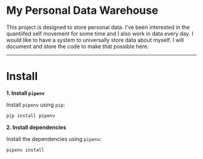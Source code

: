 # My Personal Data Warehouse

This project is designed to store personal data. I've been interested in the quantiifed self movement for some time and I also work in data every day. I would like to have a system to universally store data about myself. I will document and store the code to make that possible here.

--- 

# Install

**1. Install `pipenv`**

Install `pipenv` using `pip`:

```bash
pip install pipenv
```

**2. Install dependencies**

Install the dependencies using `pipenv`:

```bash
pipenv install
```